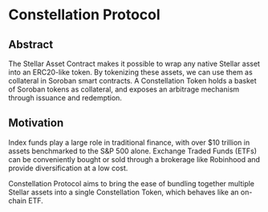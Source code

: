 # Constellation Protocol
<!---![Constellation Protocol](https://github.com/ysfkel/constellation-protocol/blob/readme-image/images/logo6.png "Optional title") -->

## Abstract
The Stellar Asset Contract makes it possible to wrap any native Stellar asset into an ERC20-like token. By tokenizing these assets, we can use them as collateral in Soroban smart contracts. A Constellation Token holds a basket of Soroban tokens as collateral, and exposes an arbitrage mechanism through issuance and redemption.

## Motivation
Index funds play a large role in traditional finance, with over $10 trillion in assets benchmarked to the S&P 500 alone. Exchange Traded Funds (ETFs) can be conveniently bought or sold through a brokerage like Robinhood and provide diversification at a low cost.

Constellation Protocol aims to bring the ease of bundling together multiple Stellar assets into a single Constellation Token, which behaves like an on-chain ETF.

